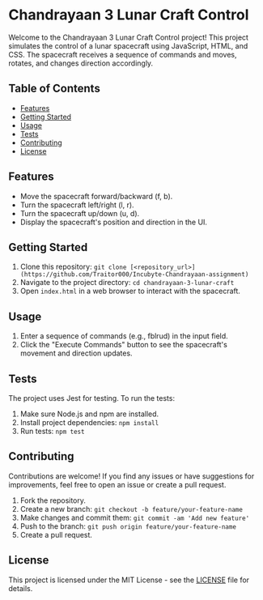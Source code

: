 # Chandrayaan 3 Lunar Craft Control

Welcome to the Chandrayaan 3 Lunar Craft Control project! This project simulates the control of a lunar spacecraft using JavaScript, HTML, and CSS. The spacecraft receives a sequence of commands and moves, rotates, and changes direction accordingly.

## Table of Contents

- [Features](#features)
- [Getting Started](#getting-started)
- [Usage](#usage)
- [Tests](#tests)
- [Contributing](#contributing)
- [License](#license)

## Features

- Move the spacecraft forward/backward (f, b).
- Turn the spacecraft left/right (l, r).
- Turn the spacecraft up/down (u, d).
- Display the spacecraft's position and direction in the UI.

## Getting Started

1. Clone this repository: `git clone [<repository_url>](https://github.com/Traitor000/Incubyte-Chandrayaan-assignment)`
2. Navigate to the project directory: `cd chandrayaan-3-lunar-craft`
3. Open `index.html` in a web browser to interact with the spacecraft.

## Usage

1. Enter a sequence of commands (e.g., fblrud) in the input field.
2. Click the "Execute Commands" button to see the spacecraft's movement and direction updates.

## Tests

The project uses Jest for testing. To run the tests:

1. Make sure Node.js and npm are installed.
2. Install project dependencies: `npm install`
3. Run tests: `npm test`

## Contributing

Contributions are welcome! If you find any issues or have suggestions for improvements, feel free to open an issue or create a pull request.

1. Fork the repository.
2. Create a new branch: `git checkout -b feature/your-feature-name`
3. Make changes and commit them: `git commit -am 'Add new feature'`
4. Push to the branch: `git push origin feature/your-feature-name`
5. Create a pull request.

## License

This project is licensed under the MIT License - see the [LICENSE](LICENSE) file for details.
